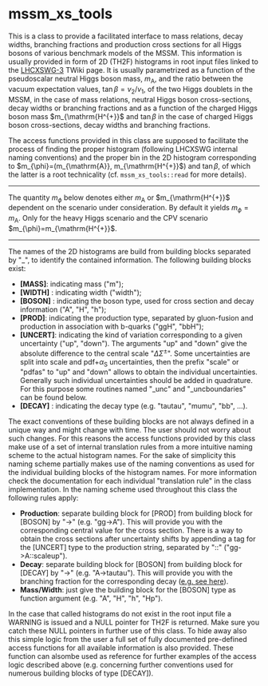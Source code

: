 # mssm_xs_tools

This is a class to provide a facilitated interface to mass relations, decay widths, branching fractions and production cross sections for all Higgs bosons of various benchmark models of the MSSM. This information is usually provided in form of 2D (TH2F) histograms in root input files linked to the [LHCXSWG-3](https://twiki.cern.ch/twiki/bin/view/LHCPhysics/LHCHXSWG3) TWiki page. It is usually parametrized as a function of the pseudoscalar neutral Higgs boson mass, $m_{\mathrm{A}}$, and the ratio between the vacuum expectation values, $\tan\beta=v_{2}/v_{1}$, of the two Higgs doublets in the MSSM, in the case of mass relations, neutral Higgs boson cross-sections, decay widths or branching fractions and as a function of the charged Higgs boson mass $m_{\mathrm{H^{+}}$ and $\tan\beta$ in the case of charged Higgs boson cross-sections, decay widths and branching fractions.

The access functions provided in this class are supposed to facilitate the process of finding the proper histogram (following LHCXSWG internal naming conventions) and the proper bin in the 2D histogram corresponding to $m_{\phi}=(m_{\mathrm{A}}, m_{\mathrm{H^{+}}$) and $\tan\beta$, of which the latter is a root technicality (cf. `mssm_xs_tools::read` for more details).

---

The quantity $m_\phi$ below denotes either $m_{\mathrm{A}}$ or $m_{\mathrm{H^{+}}$ dependent on the scenario under consideration. By default it yields $m_{\phi}=m_{\mathrm{A}}$. Only for the heavy Higgs scenario and the CPV scenario $m_{\phi}=m_{\mathrm{H^{+}}$.

---

The names of the 2D histograms are build from building blocks separated by "_", to identify the contained information. The following building blocks exist:

- **[MASS]**: indicating mass ("m");
- **[WIDTH]** : indicating width ("width");
- **[BOSON]** : indicating the boson type, used for cross section and decay information ("A", "H", "h");
- **[PROD]**: indicating the production type, separated by gluon-fusion and production in association with b-quarks ("ggH", "bbH");
- **[UNCERT]**: indicating the kind of variation corresponding to a given uncertainty ("up", "down"). The arguments "up" and "down" give the absolute difference to the central scale "$\Delta\Sigma^\pm$". Some uncertainties are split into scale and pdf+$\alpha_{\mathrm{S}}$ uncertainties, then the prefix "scale" or "pdfas" to "up" and "down" allows to obtain the individual uncertainties. Generally such individual uncertainties should be added in quadrature. For this purpose some routines named "_unc" and "_uncboundaries" can be found below.
- **[DECAY]** : indicating the decay type (e.g. "tautau", "mumu", "bb", ...).

The exact conventions of these building blocks are not always defined in a unique way and might change with time. The user should not worry about such changes. For this reasons the access functions provided by this class make use of a set of internal translation rules from a more intuitive naming scheme to the actual histogram names. For the sake of simplicity this naming scheme partially makes use of the naming conventions as used for the individual building blocks of the histogram names. For more information check the documentation for each individual "translation rule" in the class implementation. In the naming scheme used throughout this class the following rules apply:

- **Production**: separate building block for [PROD] from building block for [BOSON] by "->" (e.g. "gg->A"). This will provide you with the corresponding central value for the cross section. There is a way to obtain the cross sections after uncertainty shifts by appending a tag for the [UNCERT] type to the production string, separated by "::" ("gg->A::scaleup").
- **Decay**: separate building block for [BOSON] from building block for [DECAY] by "->" (e.g. "A->tautau"). This will provide you with the branching fraction for the corresponding decay ([e.g. see here](https://twiki.cern.ch/twiki/pub/LHCPhysics/LHCHWG/Higgs_XSBR_YR4_update.xlsx)).
- **Mass/Width**: just give the building block for the [BOSON] type as function argument (e.g. "A", "H", "h", "Hp").

In the case that called histograms do not exist in the root input file a WARNING is issued and a NULL pointer for TH2F is returned. Make sure you catch these NULL pointers in further use of this class. To hide away also this simple logic from the user a full set of fully documented pre-defined access functions for all available information is also provided. These function can alsombe used as reference for further examples of the access logic described above (e.g. concerning further conventions used for numerous building blocks of type [DECAY]).

